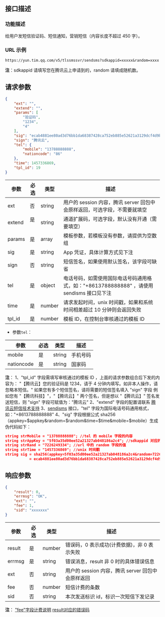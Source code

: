 ## 接口描述
### 功能描述
给用户发短信验证码、短信通知，营销短信（内容长度不超过 450 字）。

### URL 示例
`https://yun.tim.qq.com/v5/tlssmssvr/sendsms?sdkappid=xxxxx&random=xxxx`

 **注**：sdkappid 请填写您在腾讯云上申请到的，random 请填成随机数。

## 请求参数
```json
{
    "ext": "",
    "extend": "",
    "params": [
        "验证码",
        "1234",
        "4"
    ],
    "sig": "ecab4881ee80ad3d76bb1da68387428ca752eb885e52621a3129dcf4d9bc4fd4",
    "sign": "腾讯云",
    "tel": {
        "mobile": "13788888888",
        "nationcode": "86"
    },
    "time": 1457336869,
    "tpl_id": 19
}
```
| 参数   | 必选 | 类型   | 描述                                                                                    |
|--------|------|--------|-----------------------------------------------------------------------------------------|
| ext    | 否   | string | 用户的 session 内容，腾讯 server 回包中会原样返回，可选字段，不需要就填空                   |
| extend | 是   | string | 通道扩展码，可选字段，默认没有开通（需要填空）                                            |
| params | 是   | array  | 模板参数，若模板没有参数，请提供为空数组                                                |
| sig    | 是   | string | App 凭证，具体计算方式见下注                                                             |
| sign   | 否   | string | 短信签名，如果使用默认签名，该字段可缺省                                                |
| tel    | 是   | object | 电话号码，如需使用国际电话号码通用格式，如："+8613788888888" ，请使用 sendisms 接口见下注 |
| time   | 是   | number | 请求发起时间，unix 时间戳，如果和系统时间相差超过 10 分钟则会返回失败                      |
| tpl_id | 是   | number | 模板 ID，在控制台审核通过的模板 ID                                                        |

- 参数`tel`：

| 参数       | 必选 | 类型   | 描述     |
|------------|------|--------|----------|
| mobile     | 是   | string | 手机号码 |
| nationcode | 是   | string | 国家码   |
**注**：
 1、"tpl_id" 字段需填写审核通过的模板 ID ，上面的请求参数组合后下发的内容为：
 "【腾讯云】您的验证码是 1234，请于 4 分钟内填写。如非本人操作，请忽略本短信。"
 如果您有多个短信签名，请将需要的短信签名填入 "sign" 字段
 例如您有 "【腾讯科技】"，"【腾讯云】" 两个签名，但是想以 "【腾讯云】" 签名发送短信，则 "sign" 字段可赋值为："腾讯云"
 2、"extend" 字段的配置请联系 [腾讯云短信技术支持](https://cloud.tencent.com/document/product/382/3773)
 3、[sendisms](https://cloud.tencent.com/document/product/382/8717) 接口，"tel" 字段为国际电话号码通用格式，如："+8613788888888"
 4、"sig" 字段根据公式 sha256（appkey=$appkey&random=$random&time=$time&mobile=$mobile）生成
 伪代码如下：
```json
string strMobile = "13788888888"; //tel 的 mobile 字段的内容
string strAppKey = "5f03a35d00ee52a21327ab048186a2c4"; //sdkappid 对应的 appkey，需要业务方高度保密
string strRand = "7226249334"; //url 中的 random 字段的值
string strTime = "1457336869"; //unix 时间戳
string sig = sha256(appkey=5f03a35d00ee52a21327ab048186a2c4&random=7226249334&time=1457336869&mobile=13788888888)
           = ecab4881ee80ad3d76bb1da68387428ca752eb885e52621a3129dcf4d9bc4fd4;
```
## 响应参数
```json
{
    "result": 0,
    "errmsg": "OK",
    "ext": "",
    "fee": 1,
    "sid": "xxxxxxx"
}
```
| 参数   | 必选 | 类型   | 描述                                          |
|--------|------|--------|-----------------------------------------------|
| result | 是   | number | 错误码，0 表示成功(计费依据)，非 0 表示失败      |
| errmsg | 是   | string | 错误消息，result 非 0 时的具体错误信息           |
| ext    | 否   | string | 用户的 session 内容，腾讯 server 回包中会原样返回 |
| fee    | 否   | number | 短信计费的条数                                |
| sid    | 否   | string | 本次发送标识 id，标识一次短信下发记录          |
**注**：
["fee"字段计费说明](https://cloud.tencent.com/document/product/382/9556#.E7.9F.AD.E4.BF.A1.E5.86.85.E5.AE.B9.E9.95.BF.E5.BA.A6.E8.AE.A1.E7.AE.97.E8.A7.84.E5.88.99)
[result对应的错误码](https://cloud.tencent.com/document/product/382/3771)
